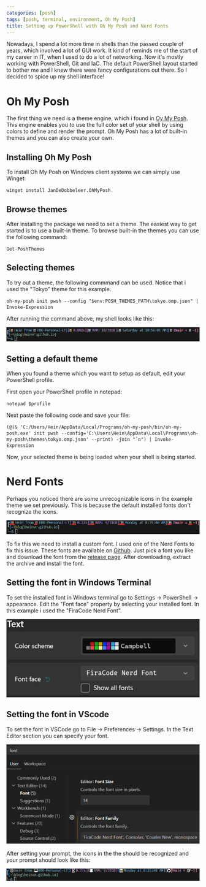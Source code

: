 ```yaml
---
categories: [posh]
tags: [posh, terminal, environment, Oh My Posh]
title: Setting up PowerShell with Oh My Posh and Nerd Fonts
---
```


Nowadays, I spend a lot more time in shells than the passed couple of years, which involved a lot of GUI work. It kind of reminds me of the start of my career in IT, when I used to do a lot of networking. Now it's mostly working with PowerShell, Git and IaC. The default PowerShell layout started to bother me and I knew there were fancy configurations out there. So I decided to spice up my shell interface!

# Oh My Posh
The first thing we need is a theme engine, which i found in [Oy My Posh](https://ohmyposh.dev/). This engine enables you to use the full color set of your shell by using colors to define and render the prompt. Oh My Posh has a lot of built-in themes and you can also create your own.

## Installing Oh My Posh
To install Oh My Posh on Windows client systems we can simply use Winget:

```
winget install JanDeDobbeleer.OhMyPosh
```

## Browse themes
After installing the package we need to set a theme. The easiest way to get started is to use a built-in theme. To browse built-in the themes you can use the following command:

```
Get-PoshThemes
```

## Selecting themes
To try out a theme, the following commmand can be used. Notice that i used the "Tokyo" theme for this example.
```
oh-my-posh init pwsh --config "$env:POSH_THEMES_PATH\tokyo.omp.json" | Invoke-Expression
```

After running the command above, my shell looks like this:

![](https://github.com/HeinvR/heinvr.github.io/blob/main/_posts/img/TokyoThemeNoFont.png?raw=true)

## Setting a default theme
When you found a theme which you want to setup as default, edit your PowerShell profile.

First open your PowerShell profile in notepad:
```
notepad $profile
```

Next paste the following code and save your file:

```
(@(& 'C:/Users/Hein/AppData/Local/Programs/oh-my-posh/bin/oh-my-posh.exe' init pwsh --config='C:\Users\Hein\AppData\Local\Programs\oh-my-posh\themes\tokyo.omp.json' --print) -join "`n") | Invoke-Expression
```
Now, your selected theme is being loaded when your shell is being started.

# Nerd Fonts
Perhaps you noticed there are some unrecognizable icons in the example theme we set previously. This is because the default installed fonts don't recognize the icons. 

![](https://github.com/HeinvR/heinvr.github.io/blob/main/_posts/img/TokyoThemeErrorFont.png?raw=true)

To fix this we need to install a custom font. I used one of the Nerd Fonts to fix this issue. These fonts are available on [Github](https://github.com/ryanoasis/nerd-fonts). Just pick a font you like and download the font from the [release page](https://github.com/ryanoasis/nerd-fonts/releases). After downloading, extract the archive and install the font.

## Setting the font in Windows Terminal

To set the installed font in Windows terminal go to Settings -> PowerShell -> appearance. Edit the "Font face" property by selecting your installed font. In this example i used the "FiraCode Nerd Font".

![](https://github.com/HeinvR/heinvr.github.io/blob/main/_posts/img/WindowsTerminalFont.png?raw=true)

## Setting the font in VScode

To set the font in VSCode go to File -> Preferences -> Settings. In the Text Editor section you can specify your font.

![](https://github.com/HeinvR/heinvr.github.io/blob/main/_posts/img/VScodefont.png?raw=true)

After setting your prompt, the icons in the the should be recognized and your prompt should look like this:

![](https://github.com/HeinvR/heinvr.github.io/blob/main/_posts/img/TokyoThemeFont.png?raw=true)